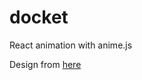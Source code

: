 # docket
React animation with anime.js

Design from [here](https://dribbble.com/shots/14037848-Docket-note-Side-menu)
